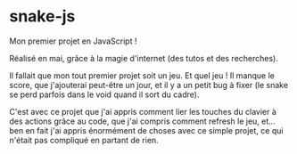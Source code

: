 # snake-js
Mon premier projet en JavaScript !

Réalisé en mai, grâce à la magie d'internet (des tutos et des recherches).

Il fallait que mon tout premier projet soit un jeu. Et quel jeu !
Il manque le score, que j'ajouterai peut-être un jour, et il y a un petit bug à fixer (le snake se perd parfois dans le void quand il sort du cadre).

C'est avec ce projet que j'ai appris comment lier les touches du clavier à des actions grâce au code, que j'ai compris comment refresh le jeu, et... ben en fait j'ai appris énormément de choses avec ce simple projet, ce qui n'était pas compliqué en partant de rien. 
